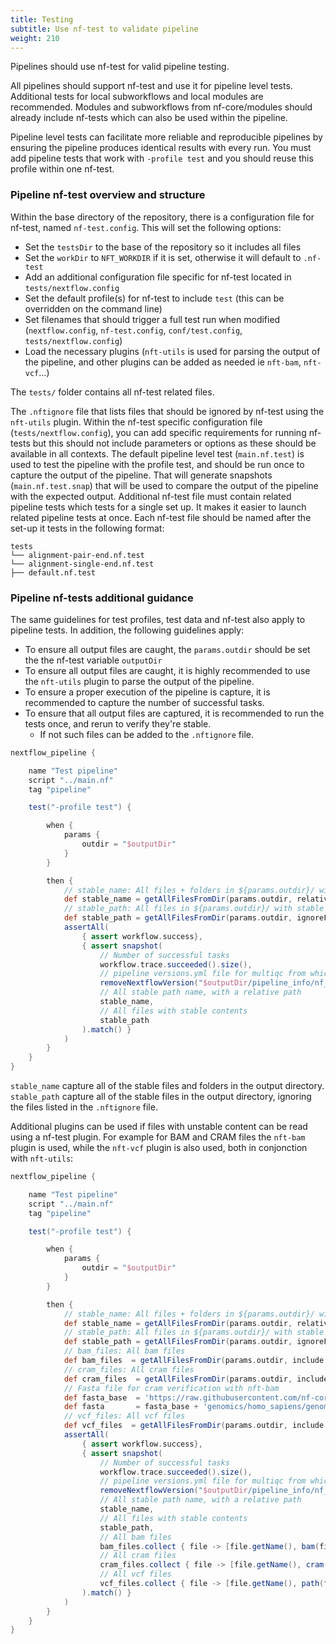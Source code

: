 ```yaml
---
title: Testing
subtitle: Use nf-test to validate pipeline
weight: 210
---
```


Pipelines should use nf-test for valid pipeline testing.

All pipelines should support nf-test and use it for pipeline level tests.
Additional tests for local subworkflows and local modules are recommended.
Modules and subworkflows from nf-core/modules should already include nf-tests which can also be used within the pipeline.

Pipeline level tests can facilitate more reliable and reproducible pipelines by ensuring the pipeline produces identical results with every run.
You must add pipeline tests that work with `-profile test` and you should reuse this profile within one nf-test.

### Pipeline nf-test overview and structure

Within the base directory of the repository, there is a configuration file for nf-test, named `nf-test.config`.
This will set the following options:

- Set the `testsDir` to the base of the repository so it includes all files
- Set the `workDir` to `NFT_WORKDIR` if it is set, otherwise it will default to `.nf-test`
- Add an additional configuration file specific for nf-test located in `tests/nextflow.config`
- Set the default profile(s) for nf-test to include `test` (this can be overridden on the command line)
- Set filenames that should trigger a full test run when modified (`nextflow.config`, `nf-test.config`, `conf/test.config`, `tests/nextflow.config`)
- Load the necessary plugins (`nft-utils` is used for parsing the output of the pipeline, and other plugins can be added as needed ie `nft-bam`, `nft-vcf`...)

The `tests/` folder contains all nf-test related files.

The `.nftignore` file that lists files that should be ignored by nf-test using the `nft-utils` plugin.
Within the nf-test specific configuration file (`tests/nextflow.config`), you can add specific requirements for running nf-tests but this should not include parameters or options as these should be available in all contexts.
The default pipeline level test (`main.nf.test`) is used to test the pipeline with the profile test, and should be run once to capture the output of the pipeline.
That will generate snapshots (`main.nf.test.snap`) that will be used to compare the output of the pipeline with the expected output.
Additional nf-test file must contain related pipeline tests which tests for a single set up.
It makes it easier to launch related pipeline tests at once.
Each nf-test file should be named after the set-up it tests in the following format:

```tree
tests
└── alignment-pair-end.nf.test
└── alignment-single-end.nf.test
├── default.nf.test
```

### Pipeline nf-tests additional guidance

The same guidelines for test profiles, test data and nf-test also apply to pipeline tests.
In addition, the following guidelines apply:

- To ensure all output files are caught, the `params.outdir` should be set the the nf-test variable `outputDir`
- To ensure all output files are caught, it is highly recommended to use the `nft-utils` plugin to parse the output of the pipeline.
- To ensure a proper execution of the pipeline is capture, it is recommended to capture the number of successful tasks.
- To ensure that all output files are captured, it is recommended to run the tests once, and rerun to verify they're stable.
  - If not such files can be added to the `.nftignore` file.

```groovy
nextflow_pipeline {

    name "Test pipeline"
    script "../main.nf"
    tag "pipeline"

    test("-profile test") {

        when {
            params {
                outdir = "$outputDir"
            }
        }

        then {
            // stable_name: All files + folders in ${params.outdir}/ with a stable name
            def stable_name = getAllFilesFromDir(params.outdir, relative: true, includeDir: true, ignore: ['pipeline_info/*.{html,json,txt}'])
            // stable_path: All files in ${params.outdir}/ with stable content
            def stable_path = getAllFilesFromDir(params.outdir, ignoreFile: 'tests/.nftignore')
            assertAll(
                { assert workflow.success},
                { assert snapshot(
                    // Number of successful tasks
                    workflow.trace.succeeded().size(),
                    // pipeline versions.yml file for multiqc from which Nextflow version is removed because we tests pipelines on multiple Nextflow versions
                    removeNextflowVersion("$outputDir/pipeline_info/nf_core_{{ short_name }}_software_mqc_versions.yml"),
                    // All stable path name, with a relative path
                    stable_name,
                    // All files with stable contents
                    stable_path
                ).match() }
            )
        }
    }
}
```

`stable_name` capture all of the stable files and folders in the output directory.
`stable_path` capture all of the stable files in the output directory, ignoring the files listed in the `.nftignore` file.

Additional plugins can be used if files with unstable content can be read using a nf-test plugin.
For example for BAM and CRAM files the `nft-bam` plugin is used, while the `nft-vcf` plugin is also used, both in conjonction with `nft-utils`:

```groovy
nextflow_pipeline {

    name "Test pipeline"
    script "../main.nf"
    tag "pipeline"

    test("-profile test") {

        when {
            params {
                outdir = "$outputDir"
            }
        }

        then {
            // stable_name: All files + folders in ${params.outdir}/ with a stable name
            def stable_name = getAllFilesFromDir(params.outdir, relative: true, includeDir: true, ignore: ['pipeline_info/*.{html,json,txt}'])
            // stable_path: All files in ${params.outdir}/ with stable content
            def stable_path = getAllFilesFromDir(params.outdir, ignoreFile: 'tests/.nftignore')
            // bam_files: All bam files
            def bam_files  = getAllFilesFromDir(params.outdir, include: ['**/*.bam'])
            // cram_files: All cram files
            def cram_files  = getAllFilesFromDir(params.outdir, include: ['**/*.cram'])
            // Fasta file for cram verification with nft-bam
            def fasta_base  = 'https://raw.githubusercontent.com/nf-core/test-datasets/modules/data/'
            def fasta       = fasta_base + 'genomics/homo_sapiens/genome/genome.fasta'
            // vcf_files: All vcf files
            def vcf_files  = getAllFilesFromDir(params.outdir, include: ['**/*.vcf.gz'])
            assertAll(
                { assert workflow.success},
                { assert snapshot(
                    // Number of successful tasks
                    workflow.trace.succeeded().size(),
                    // pipeline versions.yml file for multiqc from which Nextflow version is removed because we tests pipelines on multiple Nextflow versions
                    removeNextflowVersion("$outputDir/pipeline_info/nf_core_{{ short_name }}_software_mqc_versions.yml"),
                    // All stable path name, with a relative path
                    stable_name,
                    // All files with stable contents
                    stable_path,
                    // All bam files
                    bam_files.collect { file -> [file.getName(), bam(file.toString()).readsMD5] },
                    // All cram files
                    cram_files.collect { file -> [file.getName(), cram(file.toString(), fasta).readsMD5] },
                    // All vcf files
                    vcf_files.collect { file -> [file.getName(), path(file.toString()).vcf.variantsMD5] }
                ).match() }
            )
        }
    }
}
```
